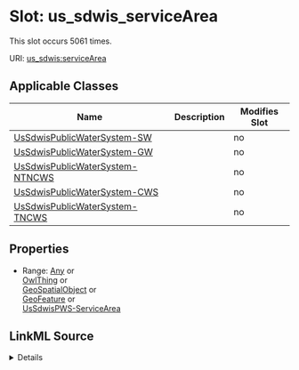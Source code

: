 

# Slot: us_sdwis_serviceArea




This slot occurs 5061 times.


URI: [us_sdwis:serviceArea](http://sawgraph.spatialai.org/v1/us-sdwis#serviceArea)



<!-- no inheritance hierarchy -->





## Applicable Classes

| Name | Description | Modifies Slot |
| --- | --- | --- |
| [UsSdwisPublicWaterSystem-SW](../classes/UsSdwisPublicWaterSystem-SW.md) |  |  no  |
| [UsSdwisPublicWaterSystem-GW](../classes/UsSdwisPublicWaterSystem-GW.md) |  |  no  |
| [UsSdwisPublicWaterSystem-NTNCWS](../classes/UsSdwisPublicWaterSystem-NTNCWS.md) |  |  no  |
| [UsSdwisPublicWaterSystem-CWS](../classes/UsSdwisPublicWaterSystem-CWS.md) |  |  no  |
| [UsSdwisPublicWaterSystem-TNCWS](../classes/UsSdwisPublicWaterSystem-TNCWS.md) |  |  no  |







## Properties

* Range: [Any](../classes/Any.md)&nbsp;or&nbsp;<br />[OwlThing](../classes/OwlThing.md)&nbsp;or&nbsp;<br />[GeoSpatialObject](../classes/GeoSpatialObject.md)&nbsp;or&nbsp;<br />[GeoFeature](../classes/GeoFeature.md)&nbsp;or&nbsp;<br />[UsSdwisPWS-ServiceArea](../classes/UsSdwisPWS-ServiceArea.md)







## LinkML Source

<details>

```yaml
name: us_sdwis_serviceArea
from_schema: okns:hydrology-kg
exact_mappings:
- http://sawgraph.spatialai.org/v1/us-sdwis#serviceArea
rank: 1000
slot_uri: us_sdwis:serviceArea
alias: us_sdwis_serviceArea
domain_of:
- us_sdwis_PublicWaterSystem-CWS
- us_sdwis_PublicWaterSystem-GW
- us_sdwis_PublicWaterSystem-NTNCWS
- us_sdwis_PublicWaterSystem-SW
- us_sdwis_PublicWaterSystem-TNCWS
union_of:
- owl_Thing
- __B4321a9eb518ec74b0f636677676d03cc
- us_sdwis_PublicWaterSystem
- geo_Feature
- geo_SpatialObject
range: Any
any_of:
- range: owl_Thing
- range: geo_SpatialObject
- range: geo_Feature
- range: us_sdwis_PWS-ServiceArea

```
</details>